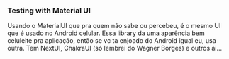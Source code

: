 ### Testing with Material UI
Usando o MaterialUI que pra quem não sabe ou percebeu, é o mesmo UI que é usado no Android celular.
Essa library da uma aparência bem celuleite pra aplicação, então se vc ta enjoado do Android igual eu, usa outra.
Tem NextUI, ChakraUI (só lembrei do Wagner Borges) e outros ai...